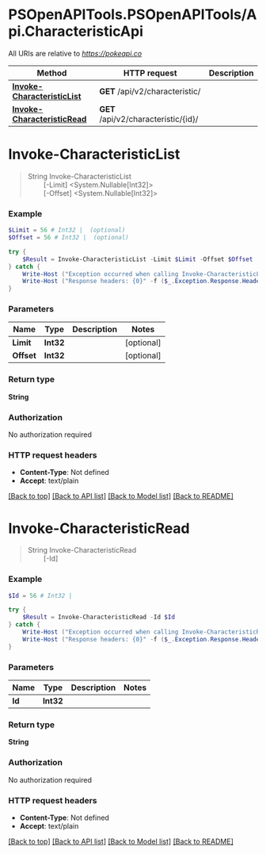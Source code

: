 # PSOpenAPITools.PSOpenAPITools/Api.CharacteristicApi

All URIs are relative to *https://pokeapi.co*

Method | HTTP request | Description
------------- | ------------- | -------------
[**Invoke-CharacteristicList**](CharacteristicApi.md#Invoke-CharacteristicList) | **GET** /api/v2/characteristic/ | 
[**Invoke-CharacteristicRead**](CharacteristicApi.md#Invoke-CharacteristicRead) | **GET** /api/v2/characteristic/{id}/ | 


<a name="Invoke-CharacteristicList"></a>
# **Invoke-CharacteristicList**
> String Invoke-CharacteristicList<br>
> &nbsp;&nbsp;&nbsp;&nbsp;&nbsp;&nbsp;&nbsp;&nbsp;[-Limit] <System.Nullable[Int32]><br>
> &nbsp;&nbsp;&nbsp;&nbsp;&nbsp;&nbsp;&nbsp;&nbsp;[-Offset] <System.Nullable[Int32]><br>



### Example
```powershell
$Limit = 56 # Int32 |  (optional)
$Offset = 56 # Int32 |  (optional)

try {
    $Result = Invoke-CharacteristicList -Limit $Limit -Offset $Offset
} catch {
    Write-Host ("Exception occurred when calling Invoke-CharacteristicList: {0}" -f ($_.ErrorDetails | ConvertFrom-Json))
    Write-Host ("Response headers: {0}" -f ($_.Exception.Response.Headers | ConvertTo-Json))
}
```

### Parameters

Name | Type | Description  | Notes
------------- | ------------- | ------------- | -------------
 **Limit** | **Int32**|  | [optional] 
 **Offset** | **Int32**|  | [optional] 

### Return type

**String**

### Authorization

No authorization required

### HTTP request headers

 - **Content-Type**: Not defined
 - **Accept**: text/plain

[[Back to top]](#) [[Back to API list]](../README.md#documentation-for-api-endpoints) [[Back to Model list]](../README.md#documentation-for-models) [[Back to README]](../README.md)

<a name="Invoke-CharacteristicRead"></a>
# **Invoke-CharacteristicRead**
> String Invoke-CharacteristicRead<br>
> &nbsp;&nbsp;&nbsp;&nbsp;&nbsp;&nbsp;&nbsp;&nbsp;[-Id] <Int32><br>



### Example
```powershell
$Id = 56 # Int32 | 

try {
    $Result = Invoke-CharacteristicRead -Id $Id
} catch {
    Write-Host ("Exception occurred when calling Invoke-CharacteristicRead: {0}" -f ($_.ErrorDetails | ConvertFrom-Json))
    Write-Host ("Response headers: {0}" -f ($_.Exception.Response.Headers | ConvertTo-Json))
}
```

### Parameters

Name | Type | Description  | Notes
------------- | ------------- | ------------- | -------------
 **Id** | **Int32**|  | 

### Return type

**String**

### Authorization

No authorization required

### HTTP request headers

 - **Content-Type**: Not defined
 - **Accept**: text/plain

[[Back to top]](#) [[Back to API list]](../README.md#documentation-for-api-endpoints) [[Back to Model list]](../README.md#documentation-for-models) [[Back to README]](../README.md)

